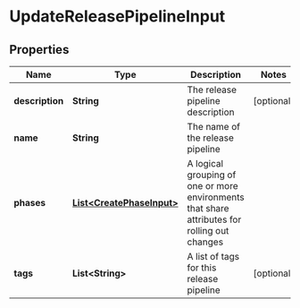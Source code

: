 

# UpdateReleasePipelineInput


## Properties

| Name | Type | Description | Notes |
|------------ | ------------- | ------------- | -------------|
|**description** | **String** | The release pipeline description |  [optional] |
|**name** | **String** | The name of the release pipeline |  |
|**phases** | [**List&lt;CreatePhaseInput&gt;**](CreatePhaseInput.md) | A logical grouping of one or more environments that share attributes for rolling out changes |  |
|**tags** | **List&lt;String&gt;** | A list of tags for this release pipeline |  [optional] |



